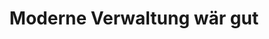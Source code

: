 ---
layout: blog
category: blog
title: Moderne Verwaltung wär gut
summary: Funktionierende wär schon mal ein Anfang.
image: moderneverwaltung.png
tags: [Verwaltung,Finanzen]
---